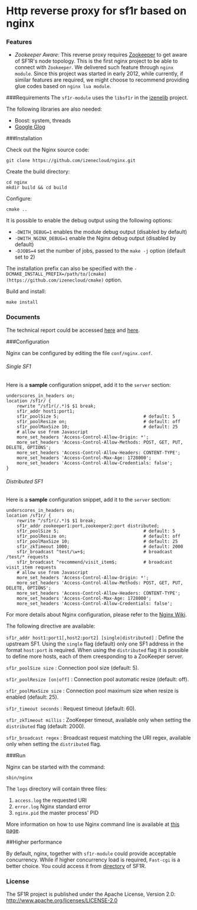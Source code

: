  Http reverse proxy for sf1r based on nginx 
============================================

### Features
* _Zookeeper Aware_: This reverse proxy requires [Zookeeper](zookeeper.apache.org/
) to get aware of SF1R's node topology. This is the first nginx project to be able to connect with `Zookeeper`. We delivered such feature through `nginx module`. Since this project was started in early 2012, while currently, if similar features are required, we might choose to recommend providing glue codes based on `nginx lua module`.

###Requirements
The `sf1r-module` uses the `libsf1r` in the [izenelib](https://github.com/izenecloud/izenelib) project.

The following libraries are also needed:
- Boost: system, threads
- [Google Glog](https://github.com/izenecloud/thirdparty/tree/master/glog)

###Installation

Check out the Nginx source code:
~~~
git clone https://github.com/izenecloud/nginx.git
~~~

Create the build directory:
~~~
cd nginx
mkdir build && cd build
~~~

Configure:
~~~
cmake ..
~~~

It is possible to enable the debug output using the following options:
- `-DWITH_DEBUG=1` enables the module debug output (disabled by default)
- `-DWITH_NGINX_DEBUG=1` enable the Nginx debug output (disabled by default)
- `-DJOBS=4` set the number of jobs, passed to the `make -j` option (default set to 2)

The installation prefix can also be specified with the 
`-DCMAKE_INSTALL_PREFIX=/path/to/[cmake](https://github.com/izenecloud/cmake)` option.

Build and install:
~~~
make install
~~~



### Documents
The technical report could be accessed [here](https://github.com/izenecloud/nginx/raw/master/docs/pdf/nginx-notes.pdf) and [here](https://github.com/izenecloud/nginx/raw/master/docs/pdf/sf1r-module.pdf).


###Configuration

Nginx can be configured by editing the file `conf/nginx.conf`.

###### Single SF1
Here is a **sample** configuration snippet, add it to the `server` section:
~~~
underscores_in_headers on;
location /sf1r/ {
    rewrite ^/sf1r(/.*)$ $1 break;
    sf1r_addr host1:port1;
    sf1r_poolSize 5;                                # default: 5
    sf1r_poolResize on;                             # default: off
    sf1r_poolMaxSize 10;                            # default: 25
    # allow use from Javascript
    more_set_headers 'Access-Control-Allow-Origin: *';
    more_set_headers 'Access-Control-Allow-Methods: POST, GET, PUT, DELETE, OPTIONS';
    more_set_headers 'Access-Control-Allow-Headers: CONTENT-TYPE';
    more_set_headers 'Access-Control-Max-Age: 1728000';
    more_set_headers 'Access-Control-Allow-Credentials: false';
}
~~~

###### Distributed SF1
Here is a **sample** configuration snippet, add it to the `server` section:
~~~
underscores_in_headers on;
location /sf1r/ {
    rewrite ^/sf1r(/.*)$ $1 break;
    sf1r_addr zookeeper1:port,zookeeper2:port distributed; 
    sf1r_poolSize 5;                                # default: 5
    sf1r_poolResize on;                             # default: off
    sf1r_poolMaxSize 10;                            # default: 25
    sf1r_zkTimeout 1000;                            # default: 2000
    sf1r_broadcast ^test/\w+$;                      # broadcast /test/* requests
    sf1r_broadcast ^recommend/visit_item$;          # broadcast visit_item requests
    # allow use from Javascript
    more_set_headers 'Access-Control-Allow-Origin: *';
    more_set_headers 'Access-Control-Allow-Methods: POST, GET, PUT, DELETE, OPTIONS';
    more_set_headers 'Access-Control-Allow-Headers: CONTENT-TYPE';
    more_set_headers 'Access-Control-Max-Age: 1728000';
    more_set_headers 'Access-Control-Allow-Credentials: false';
~~~

For more details about Nginx configuration, please refer to the [Nginx Wiki](http://wiki.nginx.org/Main "Nginx Wiki").


The following directive are available:

`sf1r_addr host1:port1[,host2:port2] [single|distributed]`
: Define the upstream SF1. 
  Using the `single` flag (default) only one SF1 address in the format `host:port` is required.
  When using the `distributed` flag it is possible to define more hosts, each of them creesponding to a ZooKeeper server.

`sf1r_poolSize size`
: Connection pool size (default: 5).

`sf1r_poolResize [on|off]`
: Connection pool automatic resize (default: off).

`sf1r_poolMaxSize size`
: Connection pool maximum size when resize is enabled (default: 25).

`sf1r_timeout seconds`
: Request timeout (default: 60).

`sf1r_zkTimeout millis`
: ZooKeeper timeout, available only when setting the `distributed` flag (default: 2000).

`sf1r_broadcast regex`
: Broadcast request matching the URI regex, available only when setting the `distributed` flag.


###Run

Nginx can be started with the command:
~~~
sbin/nginx
~~~

The `logs` directory will contain three files:
1. `access.log` the requested URI
2. `error.log` Nginx standard error
3. `nginx.pid` the master process' PID

More information on how to use Nginx command line is available at [this page](http://wiki.nginx.org/NginxCommandLine "Nginx Wiki").


##Higher performance

By default, nginx, together with `sf1r-module` could provide acceptable concurrency. While if higher concurrency load is required, `Fast-cgi` is a better choice. You could access it from [directory](https://github.com/izenecloud/sf1r-lite/tree/master/source/process/distribute/cgi) of SF1R.



### License
The SF1R project is published under the Apache License, Version 2.0:
http://www.apache.org/licenses/LICENSE-2.0
